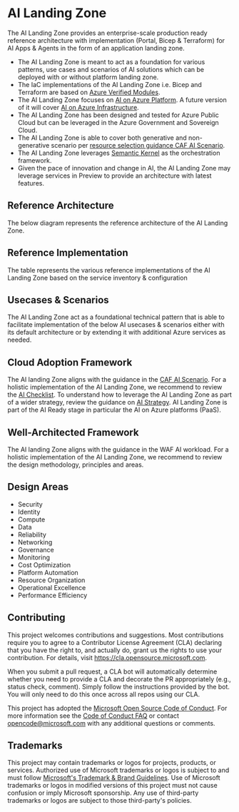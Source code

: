 # AI Landing Zone

The AI Landing Zone provides an enterprise-scale production ready reference architecture with implementation (Portal, Bicep & Terraform) for AI Apps & Agents in the form of an application landing zone.

- The AI Landing Zone is meant to act as a foundation for various patterns, use cases and scenarios of AI solutions which can be deployed with or without platform landing zone.
- The IaC implementations of the AI Landing Zone i.e. Bicep and Terraform are based on [Azure Verified Modules](https://aka.ms/AVM).
- The AI Landing Zone focuses on [AI on Azure Platform](https://learn.microsoft.com/en-us/azure/cloud-adoption-framework/scenarios/ai/platform/architectures). A future version of it will cover [AI on Azure Infrastructure](https://learn.microsoft.com/en-us/azure/cloud-adoption-framework/scenarios/ai/infrastructure/cycle-cloud).
- The AI Landing Zone has been designed and tested for Azure Public Cloud but can be leveraged in the Azure Government and Sovereign Cloud.
- The AI Landing Zone is able to cover both generative and non-generative scenario per [resource selection guidance CAF AI Scenario](https://learn.microsoft.com/en-us/azure/cloud-adoption-framework/scenarios/ai/platform/resource-selection).
- The AI Landing Zone leverages [Semantic Kernel](https://learn.microsoft.com/en-us/semantic-kernel/overview/) as the orchestration framework.
- Given the pace of innovation and change in AI, the AI Landing Zone may leverage services in Preview to provide an architecture with latest features.

## Reference Architecture
The below diagram represents the reference architecture of the AI Landing Zone.

## Reference Implementation

The table represents the various reference implementations of the AI Landing Zone based on the service inventory & configuration

## Usecases & Scenarios
The AI Landing Zone act as a foundational technical pattern that is able to facilitate implementation of the below AI usecases & scenarios either with its default architecture or by extending it with additional Azure services as needed.

## Cloud Adoption Framework
The AI landing Zone aligns with the guidance in the [CAF AI Scenario](https://learn.microsoft.com/en-us/azure/cloud-adoption-framework/scenarios/ai/). For a holistic implementation of the AI Landing Zone, we recommend to review the [AI Checklist](https://learn.microsoft.com/en-us/azure/cloud-adoption-framework/scenarios/ai/#ai-checklists). To understand how to leverage the AI Landing Zone as part of a wider strategy, review the guidance on [AI Strategy](https://learn.microsoft.com/en-us/azure/cloud-adoption-framework/scenarios/ai/strategy). AI Landing Zone is part of the AI Ready stage in particular the AI on Azure platforms (PaaS).

## Well-Architected Framework
The AI landing Zone aligns with the guidance in the WAF AI workload. For a holistic implementation of the AI Landing Zone, we recommend to review the design methodology, principles and areas.

## Design Areas

- Security
- Identity
- Compute
- Data
- Reliability
- Networking
- Governance
- Monitoring
- Cost Optimization
- Platform Automation
- Resource Organization
- Operational Excellence
- Performance Efficiency

## Contributing

This project welcomes contributions and suggestions.  Most contributions require you to agree to a
Contributor License Agreement (CLA) declaring that you have the right to, and actually do, grant us
the rights to use your contribution. For details, visit https://cla.opensource.microsoft.com.

When you submit a pull request, a CLA bot will automatically determine whether you need to provide
a CLA and decorate the PR appropriately (e.g., status check, comment). Simply follow the instructions
provided by the bot. You will only need to do this once across all repos using our CLA.

This project has adopted the [Microsoft Open Source Code of Conduct](https://opensource.microsoft.com/codeofconduct/).
For more information see the [Code of Conduct FAQ](https://opensource.microsoft.com/codeofconduct/faq/) or
contact [opencode@microsoft.com](mailto:opencode@microsoft.com) with any additional questions or comments.

## Trademarks

This project may contain trademarks or logos for projects, products, or services. Authorized use of Microsoft 
trademarks or logos is subject to and must follow 
[Microsoft's Trademark & Brand Guidelines](https://www.microsoft.com/en-us/legal/intellectualproperty/trademarks/usage/general).
Use of Microsoft trademarks or logos in modified versions of this project must not cause confusion or imply Microsoft sponsorship.
Any use of third-party trademarks or logos are subject to those third-party's policies.
